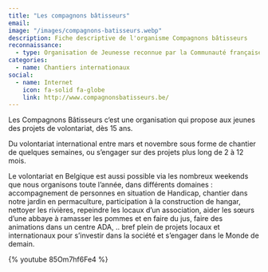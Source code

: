 ```yaml
---
title: "Les compagnons bâtisseurs"
email: 
image: "/images/compagnons-batisseurs.webp"
description: Fiche descriptive de l'organisme Compagnons bâtisseurs
reconnaissance:
  - type: Organisation de Jeunesse reconnue par la Communauté française
categories: 
  - name: Chantiers internationaux
social:
  - name: Internet
    icon: fa-solid fa-globe
    link: http://www.compagnonsbatisseurs.be/
---
```

Les Compagnons Bâtisseurs c‘est une organisation qui propose aux jeunes des projets de volontariat, dès 15 ans.

Du volontariat international entre mars et novembre sous forme de chantier de quelques semaines, ou s’engager sur des projets plus long de 2 à 12 mois.

Le volontariat en Belgique est aussi possible via les nombreux weekends que nous organisons toute l’année, dans différents domaines : accompagnement de personnes en situation de Handicap, chantier dans notre jardin en permaculture, participation à la construction de hangar, nettoyer les rivières, repeindre les locaux d’un association, aider les sœurs d’une abbaye à ramasser les pommes et en faire du jus, faire des animations dans un centre ADA, .. bref plein de projets locaux et internationaux pour s’investir dans la société et s’engager dans le Monde de demain.

{% youtube 85Om7hf6Fe4 %} 